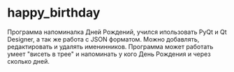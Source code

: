 # happy_birthday

Программа напоминалка Дней Рождений, учился ипользовать PyQt и Qt Designer, а так же работа с JSON форматом.
Можно добавлять, редактировать и удалять именинников.
Программа может работать умеет "висеть в трее" и напоминать у кого День Рождения и через сколько дней.
